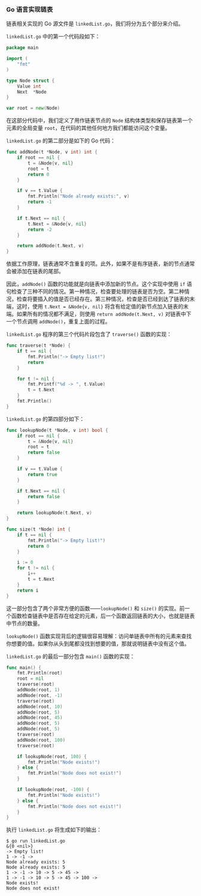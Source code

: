 ### Go 语言实现链表

链表相关实现的 Go 源文件是 `linkedList.go`，我们将分为五个部分来介绍。

`linkedList.go` 中的第一个代码段如下：

```go
package main

import (
	"fmt"
)

type Node struct {
	Value int
	Next  *Node
}

var root = new(Node)
```

在这部分代码中，我们定义了用作链表节点的 `Node` 结构体类型和保存链表第一个元素的全局变量 `root`，在代码的其他任何地方我们都能访问这个变量。

`linkedList.go` 的第二部分是如下的 Go 代码：

```go
func addNode(t *Node, v int) int {
	if root == nil {
		t = &Node{v, nil}
		root = t
		return 0
	}

	if v == t.Value {
		fmt.Println("Node already exists:", v)
		return -1
	}

	if t.Next == nil {
		t.Next = &Node{v, nil}
		return -2
	}

	return addNode(t.Next, v)
}
```

依据工作原理，链表通常不含重复的项。此外，如果不是有序链表，新的节点通常会被添加在链表的尾部。

因此，`addNode()` 函数的功能就是向链表中添加新的节点。这个实现中使用 `if` 语句检查了三种不同的情况。第一种情况，检查要处理的链表是否为空。第二种情况，检查将要插入的值是否已经存在。第三种情况，检查是否已经到达了链表的末端，这时，使用 `t.Next = &Node{v, nil}` 将含有给定值的新节点加入链表的末端。如果所有的情况都不满足，则使用 `return addNode(t.Next, v)` 对链表中下一个节点调用 `addNode()`，重复上面的过程。

`linkedList.go` 程序的第三个代码片段包含了 `traverse()` 函数的实现：

```go
func traverse(t *Node) {
	if t == nil {
		fmt.Println("-> Empty list!")
		return
	}

	for t != nil {
		fmt.Printf("%d -> ", t.Value)
		t = t.Next
	}
	fmt.Println()
}
```

`linkedList.go` 的第四部分如下：

```go
func lookupNode(t *Node, v int) bool {
	if root == nil {
		t = &Node{v, nil}
		root = t
		return false
	}

	if v == t.Value {
		return true
	}

	if t.Next == nil {
		return false
	}

	return lookupNode(t.Next, v)
}

func size(t *Node) int {
	if t == nil {
		fmt.Println("-> Empty list!")
		return 0
	}

	i := 0
	for t != nil {
		i++
		t = t.Next
	}
	return i
}
```

这一部分包含了两个非常方便的函数——`lookupNode()` 和 `size()` 的实现。前一个函数检查链表中是否存在给定的元素，后一个函数返回链表的大小，也就是链表中节点的数量。

`lookupNode()` 函数实现背后的逻辑很容易理解：访问单链表中所有的元素来查找你想要的值。如果你从头到尾都没找到想要的值，那就说明链表中没有这个值。

`linkedList.go` 的最后一部分包含 `main()` 函数的实现：

```go
func main() {
	fmt.Println(root)
	root = nil
	traverse(root)
	addNode(root, 1)
	addNode(root, -1)
	traverse(root)
	addNode(root, 10)
	addNode(root, 5)
	addNode(root, 45)
	addNode(root, 5)
	addNode(root, 5)
	traverse(root)
	addNode(root, 100)
	traverse(root)

	if lookupNode(root, 100) {
		fmt.Println("Node exists!")
	} else {
		fmt.Println("Node does not exist!")
	}

	if lookupNode(root, -100) {
		fmt.Println("Node exists!")
	} else {
		fmt.Println("Node does not exist!")
	}
}
```

执行 `linkedList.go` 将生成如下的输出：

```
$ go run linkedList.go
&{0 <nil>}
-> Empty list!
1 -> -1 -> 
Node already exists: 5
Node already exists: 5
1 -> -1 -> 10 -> 5 -> 45 -> 
1 -> -1 -> 10 -> 5 -> 45 -> 100 -> 
Node exists!
Node does not exist!
```